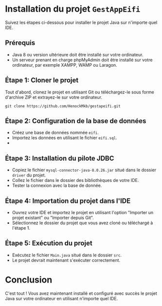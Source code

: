 # Installation du projet `GestAppEifi`

Suivez les étapes ci-dessous pour installer le projet Java sur n'importe quel IDE.

## Prérequis

-   Java 8 ou version ultérieure doit être installé sur votre ordinateur.
-   Un serveur prenant en charge phpMyAdmin doit être installé sur votre ordinateur, par exemple XAMPP, WAMP ou Laragon.

## Étape 1: Cloner le projet

Tout d'abord, clonez le projet en utilisant Git ou téléchargez-le sous forme d'archive ZIP et extrayez-le sur votre ordinateur.

    git clone https://github.com/HenockMkb/gestapeifi.git
## Étape 2: Configuration de la base de données

-   Créez une base de données nommée `eifi`.
-   Importez les données en utilisant le fichier `eifi.sql`.
- 
## Étape 3: Installation du pilote JDBC

-   Copiez le fichier `mysql-connector-java-8.0.26.jar` situé dans le dossier `driver` du projet.
-   Collez le fichier dans le dossier des bibliothèques de votre IDE.
- Tester la connexion avec la base de donnée.

## Étape 4: Importation du projet dans l'IDE

-   Ouvrez votre IDE et importez le projet en utilisant l'option "Importer un projet existant" ou "Importer depuis Git".
-   Sélectionnez le dossier du projet que vous avez cloné ou téléchargé à l'étape 1.
## Étape 5: Exécution du projet

-   Exécutez le fichier `Main.java` situé dans le dossier `src`.
-   Le projet devrait maintenant s'exécuter correctement.

# Conclusion

C'est tout ! Vous avez maintenant installé et configuré avec succès le projet Java sur votre ordinateur en utilisant n'importe quel IDE.